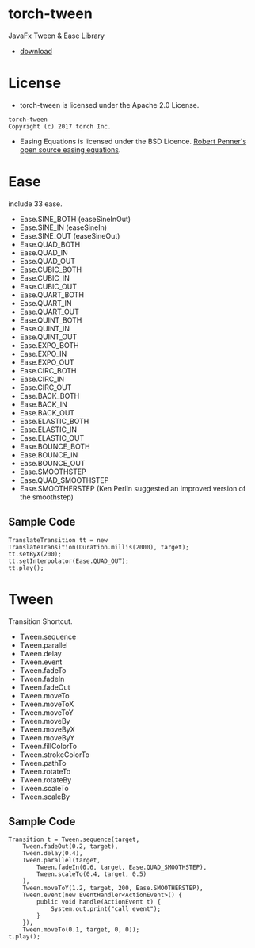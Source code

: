 # torch-tween
JavaFx Tween & Ease Library

* [download](https://github.com/keidroid/torch-tween/blob/master/output/torch-tween-0.9.0.jar?raw=true)

# License

* torch-tween is licensed under the Apache 2.0 License.

```
torch-tween
Copyright (c) 2017 torch Inc.
```

* Easing Equations is licensed under the BSD Licence.
[Robert Penner's open source easing equations](http://robertpenner.com/easing_terms_of_use.html).

# Ease
include 33 ease.

* Ease.SINE_BOTH (easeSineInOut)
* Ease.SINE_IN (easeSineIn)
* Ease.SINE_OUT  (easeSineOut)
* Ease.QUAD_BOTH
* Ease.QUAD_IN
* Ease.QUAD_OUT
* Ease.CUBIC_BOTH
* Ease.CUBIC_IN
* Ease.CUBIC_OUT
* Ease.QUART_BOTH
* Ease.QUART_IN
* Ease.QUART_OUT
* Ease.QUINT_BOTH
* Ease.QUINT_IN
* Ease.QUINT_OUT
* Ease.EXPO_BOTH
* Ease.EXPO_IN
* Ease.EXPO_OUT
* Ease.CIRC_BOTH
* Ease.CIRC_IN
* Ease.CIRC_OUT
* Ease.BACK_BOTH
* Ease.BACK_IN
* Ease.BACK_OUT
* Ease.ELASTIC_BOTH
* Ease.ELASTIC_IN
* Ease.ELASTIC_OUT
* Ease.BOUNCE_BOTH
* Ease.BOUNCE_IN
* Ease.BOUNCE_OUT
* Ease.SMOOTHSTEP
* Ease.QUAD_SMOOTHSTEP
* Ease.SMOOTHERSTEP (Ken Perlin suggested an improved version of the smoothstep)

## Sample Code

```
TranslateTransition tt = new TranslateTransition(Duration.millis(2000), target);
tt.setByX(200);
tt.setInterpolator(Ease.QUAD_OUT);
tt.play();
```

# Tween
Transition Shortcut.

* Tween.sequence
* Tween.parallel
* Tween.delay
* Tween.event
* Tween.fadeTo
* Tween.fadeIn
* Tween.fadeOut
* Tween.moveTo
* Tween.moveToX
* Tween.moveToY
* Tween.moveBy
* Tween.moveByX
* Tween.moveByY
* Tween.fillColorTo
* Tween.strokeColorTo
* Tween.pathTo
* Tween.rotateTo
* Tween.rotateBy
* Tween.scaleTo
* Tween.scaleBy

## Sample Code

```
Transition t = Tween.sequence(target,
    Tween.fadeOut(0.2, target),
    Tween.delay(0.4),
    Tween.parallel(target,
        Tween.fadeIn(0.6, target, Ease.QUAD_SMOOTHSTEP),
        Tween.scaleTo(0.4, target, 0.5)
    ),
    Tween.moveToY(1.2, target, 200, Ease.SMOOTHERSTEP),
    Tween.event(new EventHandler<ActionEvent>() {
        public void handle(ActionEvent t) {
            System.out.print("call event");
        }
    }),
    Tween.moveTo(0.1, target, 0, 0));
t.play();
```
